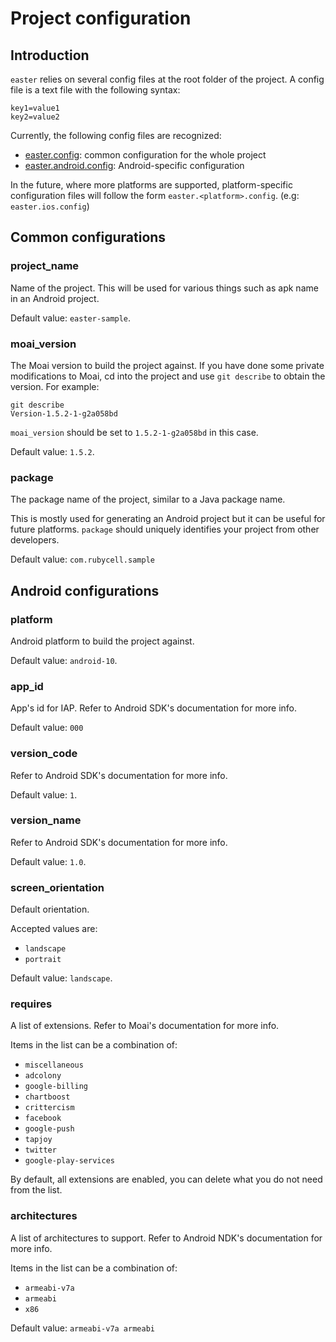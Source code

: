 # Project configuration

## Introduction

`easter` relies on several config files at the root folder of the project.
A config file is a text file with the following syntax:

	key1=value1
	key2=value2

Currently, the following config files are recognized:

* [easter.config](#common-configurations): common configuration for the whole project
* [easter.android.config](#android-configurations): Android-specific configuration

In the future, where more platforms are supported, platform-specific configuration files will follow the form `easter.<platform>.config`. (e.g: `easter.ios.config`)

## Common configurations

### project_name

Name of the project.
This will be used for various things such as apk name in an Android project.

Default value: `easter-sample`.

### moai_version

The Moai version to build the project against.
If you have done some private modifications to Moai, cd into the project and use `git describe` to obtain the version.
For example:

	git describe
	Version-1.5.2-1-g2a058bd

`moai_version` should be set to `1.5.2-1-g2a058bd` in this case.

Default value: `1.5.2`.

### package

The package name of the project, similar to a Java package name.

This is mostly used for generating an Android project but it can be useful for future platforms.
`package` should uniquely identifies your project from other developers.

Default value: `com.rubycell.sample`

## Android configurations

### platform

Android platform to build the project against.

Default value: `android-10`.

### app_id

App's id for IAP. Refer to Android SDK's documentation for more info.

Default value: `000`

### version_code

Refer to Android SDK's documentation for more info.

Default value: `1`.

### version_name

Refer to Android SDK's documentation for more info.

Default value: `1.0`.

### screen_orientation

Default orientation.

Accepted values are:

* `landscape`
* `portrait`

Default value: `landscape`.

### requires

A list of extensions. Refer to Moai's documentation for more info.

Items in the list can be a combination of:

* `miscellaneous`
* `adcolony`
* `google-billing`
* `chartboost`
* `crittercism`
* `facebook`
* `google-push`
* `tapjoy`
* `twitter`
* `google-play-services`

By default, all extensions are enabled, you can delete what you do not need from the list.

### architectures

A list of architectures to support. Refer to Android NDK's documentation for more info.

Items in the list can be a combination of:

* `armeabi-v7a`
* `armeabi`
* `x86`

Default value: `armeabi-v7a armeabi`
